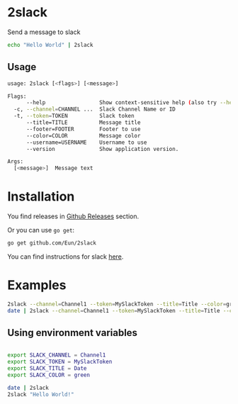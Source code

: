# 2slack

Send a message to slack

```bash
echo "Hello World" | 2slack
```

## Usage
```bash
usage: 2slack [<flags>] [<message>]

Flags:
      --help                 Show context-sensitive help (also try --help-long and --help-man).
  -c, --channel=CHANNEL ...  Slack Channel Name or ID
  -t, --token=TOKEN          Slack token
      --title=TITLE          Message title
      --footer=FOOTER        Footer to use
      --color=COLOR          Message color
      --username=USERNAME    Username to use
      --version              Show application version.

Args:
  [<message>]  Message text
```

# Installation
You find releases in [Github Releases](https://github.com/Eun/2slack/releases) section.

Or you can use `go get`:
```bash
go get github.com/Eun/2slack
```

You can find instructions for slack [here](slack/README.md).

# Examples

```bash
2slack --channel=Channel1 --token=MySlackToken --title=Title --color=green "Hello from 2slack"
date | 2slack --channel=Channel1 --token=MySlackToken --title=Title --color=ff0000
```

## Using environment variables
```bash

export SLACK_CHANNEL = Channel1
export SLACK_TOKEN = MySlackToken
export SLACK_TITLE = Date
export SLACK_COLOR = green

date | 2slack
2slack "Hello World!"
```
